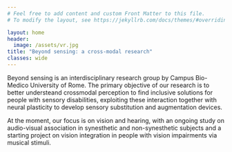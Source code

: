 ```yaml
---
# Feel free to add content and custom Front Matter to this file.
# To modify the layout, see https://jekyllrb.com/docs/themes/#overriding-theme-defaults

layout: home
header:
  image: /assets/vr.jpg
title: "Beyond sensing: a cross-modal research"
classes: wide
---
```

Beyond sensing is an interdisciplinary research group by Campus Bio-Medico University of Rome. The primary objective of our research is to better understeand crossmodal perception to find inclusive solutions for people with sensory disabilities, exploiting these interaction together with neural plasticity to develop sensory substitution and augmentation devices.

At the moment, our focus is on vision and hearing, with an ongoing study on audio-visual association in synesthetic and non-synesthetic subjects and a starting project on vision integration in people with vision impairments via musical stimuli.
